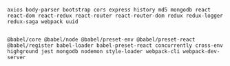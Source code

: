     axios body-parser bootstrap cors express history md5 mongodb react react-dom react-redux react-router react-router-dom redux redux-logger redux-saga webpack uuid


    @babel/core @babel/node @babel/preset-env @babel/preset-react @babel/register babel-loader babel-preset-react concurrently cross-env highground jest mongodb nodemon style-loader webpack-cli webpack-dev-server
